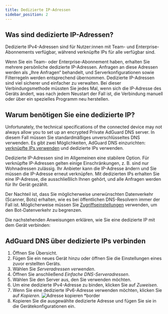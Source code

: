 ```yaml
---
title: Dedizierte IP-Adressen
sidebar_position: 2
---
```


## Was sind dedizierte IP-Adressen?

Dedizierte IPv4-Adressen sind für Nutzer:innen mit Team- und Enterprise-Abonnements verfügbar, während verknüpfte IPs für alle verfügbar sind.

Wenn Sie ein Team- oder Enterprise-Abonnement haben, erhalten Sie mehrere persönliche dedizierte IP-Adressen. Anfragen an diese Adressen werden als „Ihre Anfragen“ behandelt, und Serverkonfigurationen sowie Filterregeln werden entsprechend übernommen. Dedizierte IP-Adressen sind viel sicherer und einfacher zu verwalten. Bei dieser Verbindungsmethode müssten Sie jedes Mal, wenn sich die IP-Adresse des Geräts ändert, was nach jedem Neustart der Fall ist, die Verbindung manuell oder über ein spezielles Programm neu herstellen.

## Warum benötigen Sie eine dedizierte IP?

Unfortunately, the technical specifications of the connected device may not always allow you to set up an encrypted Private AdGuard DNS server. In diesem Fall müssen Sie standardmäßiges unverschlüsseltes DNS verwenden. Es gibt zwei Möglichkeiten, AdGuard DNS einzurichten: [verknüpfte IPs verwenden](/private-dns/connect-devices/other-options/linked-ip.md) und dedizierte IPs verwenden.

Dedizierte IP-Adressen sind im Allgemeinen eine stabilere Option. Für verknüpfte IP-Adressen gelten einige Einschränkungen, z. B. sind nur Wohnadressen zulässig. Ihr Anbieter kann die IP-Adresse ändern und Sie müssen die IP-Adresse erneut verknüpfen. Mit dedizierten IPs erhalten Sie eine IP-Adresse, die ausschließlich Ihnen gehört, und alle Anfragen werden für Ihr Gerät gezählt.

Der Nachteil ist, dass Sie möglicherweise unerwünschten Datenverkehr (Scanner, Bots) erhalten, wie es bei öffentlichen DNS-Resolvern immer der Fall ist. Möglicherweise müssen Sie [Zugriffseinstellungen](/private-dns/server-and-settings/access.md) verwenden, um den Bot-Datenverkehr zu begrenzen.

Die nachstehenden Anweisungen erklären, wie Sie eine dedizierte IP mit dem Gerät verbinden:

## AdGuard DNS über dedizierte IPs verbinden

1. Öffnen Sie Übersicht.
2. Fügen Sie ein neues Gerät hinzu oder öffnen Sie die Einstellungen eines zuvor erstellten Geräts.
3. Wählen Sie _Serveradressen verwenden_.
4. Öffnen Sie anschließend _Einfache DNS-Serveradressen_.
5. Wählen Sie den Server aus, den Sie verwenden möchten.
6. Um eine dedizierte IPv4-Adresse zu binden, klicken Sie auf _Zuweisen_.
7. Wenn Sie eine dedizierte IPv6-Adresse verwenden möchten, klicken Sie auf _Kopieren_.
   ![Adresse kopieren \*border](https://cdn.adtidy.org/content/kb/dns/private/new_dns/connect/dedicated_step7.png)
8. Kopieren Sie die ausgewählte dedizierte Adresse und fügen Sie sie in die Gerätekonfigurationen ein.
